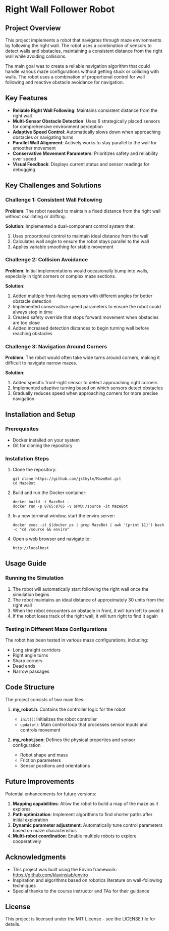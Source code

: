 # Right Wall Follower Robot

## Project Overview

This project implements a robot that navigates through maze environments by following the right wall. The robot uses a combination of sensors to detect walls and obstacles, maintaining a consistent distance from the right wall while avoiding collisions.

The main goal was to create a reliable navigation algorithm that could handle various maze configurations without getting stuck or colliding with walls. The robot uses a combination of proportional control for wall following and reactive obstacle avoidance for navigation.

## Key Features

- **Reliable Right Wall Following**: Maintains consistent distance from the right wall
- **Multi-Sensor Obstacle Detection**: Uses 6 strategically placed sensors for comprehensive environment perception
- **Adaptive Speed Control**: Automatically slows down when approaching obstacles or navigating turns
- **Parallel Wall Alignment**: Actively works to stay parallel to the wall for smoother movement
- **Conservative Movement Parameters**: Prioritizes safety and reliability over speed
- **Visual Feedback**: Displays current status and sensor readings for debugging

## Key Challenges and Solutions

### Challenge 1: Consistent Wall Following

**Problem**: The robot needed to maintain a fixed distance from the right wall without oscillating or drifting.

**Solution**: Implemented a dual-component control system that:
1. Uses proportional control to maintain ideal distance from the wall
2. Calculates wall angle to ensure the robot stays parallel to the wall
3. Applies variable smoothing for stable movement

### Challenge 2: Collision Avoidance

**Problem**: Initial implementations would occasionally bump into walls, especially in tight corners or complex maze sections.

**Solution**:
1. Added multiple front-facing sensors with different angles for better obstacle detection
2. Implemented conservative speed parameters to ensure the robot could always stop in time
3. Created safety override that stops forward movement when obstacles are too close
4. Added increased detection distances to begin turning well before reaching obstacles

### Challenge 3: Navigation Around Corners

**Problem**: The robot would often take wide turns around corners, making it difficult to navigate narrow mazes.

**Solution**:
1. Added specific front-right sensor to detect approaching right corners
2. Implemented adaptive turning based on which sensors detect obstacles
3. Gradually reduces speed when approaching corners for more precise navigation

## Installation and Setup

### Prerequisites

- Docker installed on your system
- Git for cloning the repository

### Installation Steps

1. Clone the repository:
   ```
   git clone https://github.com/jstkyle/MazeBot.git
   cd MazeBot
   ```

2. Build and run the Docker container:
   ```
   docker build -t MazeBot .
   docker run -p 8765:8765 -v $PWD:/source -it MazeBot
   ```

3. In a new terminal window, start the enviro server:
   ```
   docker exec -it $(docker ps | grep MazeBot | awk '{print $1}') bash -c "cd /source && enviro"
   ```

4. Open a web browser and navigate to:
   ```
   http://localhost
   ```

## Usage Guide

### Running the Simulation

1. The robot will automatically start following the right wall once the simulation begins
2. The robot maintains an ideal distance of approximately 30 units from the right wall
3. When the robot encounters an obstacle in front, it will turn left to avoid it
4. If the robot loses track of the right wall, it will turn right to find it again

### Testing in Different Maze Configurations

The robot has been tested in various maze configurations, including:
- Long straight corridors
- Right angle turns
- Sharp corners
- Dead ends
- Narrow passages

## Code Structure

The project consists of two main files:

1. **my_robot.h**: Contains the controller logic for the robot
   - `init()`: Initializes the robot controller
   - `update()`: Main control loop that processes sensor inputs and controls movement
   
2. **my_robot.json**: Defines the physical properties and sensor configuration
   - Robot shape and mass
   - Friction parameters
   - Sensor positions and orientations

## Future Improvements

Potential enhancements for future versions:

1. **Mapping capabilities**: Allow the robot to build a map of the maze as it explores
2. **Path optimization**: Implement algorithms to find shorter paths after initial exploration
3. **Dynamic parameter adjustment**: Automatically tune control parameters based on maze characteristics
4. **Multi-robot coordination**: Enable multiple robots to explore cooperatively

## Acknowledgments

- This project was built using the Enviro framework: https://github.com/klavinslab/enviro
- Inspiration and algorithms based on robotics literature on wall-following techniques
- Special thanks to the course instructor and TAs for their guidance

## License

This project is licensed under the MIT License - see the LICENSE file for details.